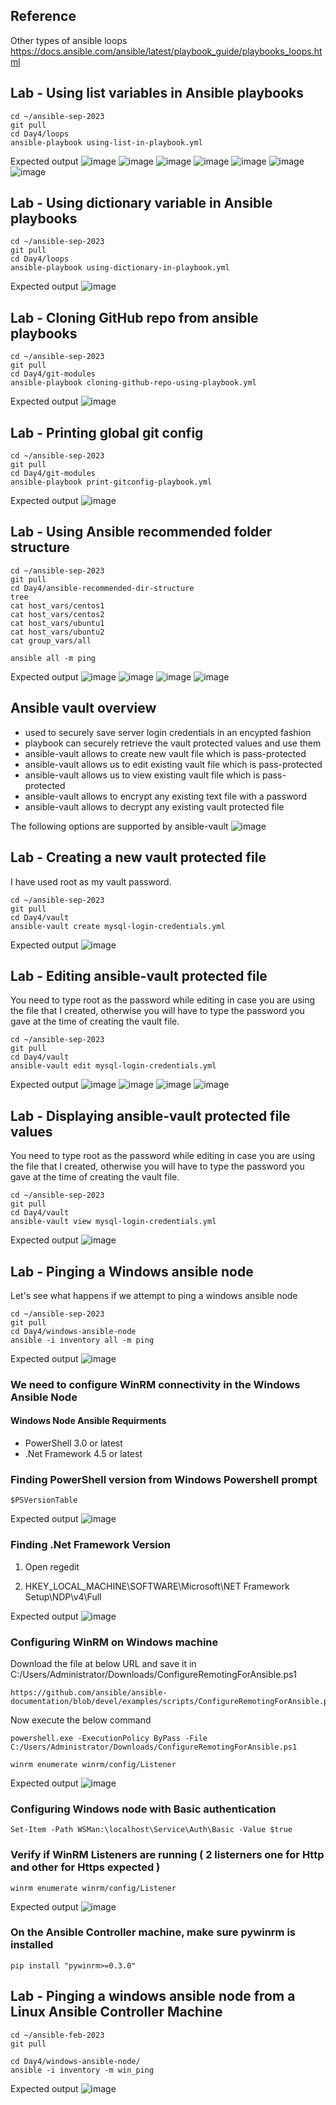 ## Reference 
Other types of ansible loops
https://docs.ansible.com/ansible/latest/playbook_guide/playbooks_loops.html

## Lab - Using list variables in Ansible playbooks
```
cd ~/ansible-sep-2023
git pull
cd Day4/loops
ansible-playbook using-list-in-playbook.yml
```

Expected output
![image](https://github.com/tektutor/ansible-sep-2023/assets/12674043/1db1437c-7d05-4945-bcdc-4138f7cd4aa1)
![image](https://github.com/tektutor/ansible-sep-2023/assets/12674043/fec69a2c-0e8f-4c67-b091-0beb0581f785)
![image](https://github.com/tektutor/ansible-sep-2023/assets/12674043/16d7cadf-5868-47dc-a089-9b716a652d7c)
![image](https://github.com/tektutor/ansible-sep-2023/assets/12674043/c7989d2d-6f46-483b-9675-3c67e552d02f)
![image](https://github.com/tektutor/ansible-sep-2023/assets/12674043/6ef83cca-41eb-4172-b631-e8ee7ecd2ace)
![image](https://github.com/tektutor/ansible-sep-2023/assets/12674043/562b85e7-f655-4f2b-85a3-bde102bf156a)
![image](https://github.com/tektutor/ansible-sep-2023/assets/12674043/74ca4e90-0fb2-410f-a5d8-4a8105812867)

## Lab - Using dictionary variable in Ansible playbooks
```
cd ~/ansible-sep-2023
git pull
cd Day4/loops
ansible-playbook using-dictionary-in-playbook.yml
```

Expected output
![image](https://github.com/tektutor/ansible-sep-2023/assets/12674043/be380369-aa1e-4d11-a715-922d359cb026)

## Lab - Cloning GitHub repo from ansible playbooks
```
cd ~/ansible-sep-2023
git pull
cd Day4/git-modules
ansible-playbook cloning-github-repo-using-playbook.yml
```

Expected output
![image](https://github.com/tektutor/ansible-sep-2023/assets/12674043/092617b4-f406-4c10-bfc6-2246eec74584)

## Lab - Printing global git config 
```
cd ~/ansible-sep-2023
git pull
cd Day4/git-modules
ansible-playbook print-gitconfig-playbook.yml
```

Expected output
![image](https://github.com/tektutor/ansible-sep-2023/assets/12674043/20503239-9815-461d-8774-07663111a1f0)

## Lab - Using Ansible recommended folder structure
```
cd ~/ansible-sep-2023
git pull
cd Day4/ansible-recommended-dir-structure
tree
cat host_vars/centos1
cat host_vars/centos2
cat host_vars/ubuntu1
cat host_vars/ubuntu2
cat group_vars/all

ansible all -m ping
```

Expected output
![image](https://github.com/tektutor/ansible-sep-2023/assets/12674043/bb95a532-70d5-465a-8862-5f0c65d874b8)
![image](https://github.com/tektutor/ansible-sep-2023/assets/12674043/82ca9f9c-a69d-4297-ac1a-d5e66bdc71fa)
![image](https://github.com/tektutor/ansible-sep-2023/assets/12674043/51154927-b605-4dc3-9aad-774a333b345e)
![image](https://github.com/tektutor/ansible-sep-2023/assets/12674043/94d6abea-b2d1-4b9c-a0a3-14cb11dbf68c)


## Ansible vault overview
- used to securely save server login credentials in an encypted fashion
- playbook can securely retrieve the vault protected values and use them
- ansible-vault allows to create new vault file which is pass-protected
- ansible-vault allows us to edit existing vault file which is pass-protected
- ansible-vault allows us to view existing vault file which is pass-protected
- ansible-vault allows to encrypt any existing text file with a password
- ansible-vault allows to decrypt any existing vault protected file

The following options are supported by ansible-vault
![image](https://github.com/tektutor/ansible-sep-2023/assets/12674043/098888ff-4aa7-4748-bbe6-14a00988a32e)

## Lab - Creating a new vault protected file
I have used root as my vault password.
```
cd ~/ansible-sep-2023
git pull
cd Day4/vault
ansible-vault create mysql-login-credentials.yml
```

Expected output
![image](https://github.com/tektutor/ansible-sep-2023/assets/12674043/19b11861-780f-4f97-9074-c30ce937c67c)

## Lab - Editing ansible-vault protected file
You need to type root as the password while editing in case you are using the file that I created, otherwise you will have to type the password you gave at the time of creating the vault file.
```
cd ~/ansible-sep-2023
git pull
cd Day4/vault
ansible-vault edit mysql-login-credentials.yml
```

Expected output
![image](https://github.com/tektutor/ansible-sep-2023/assets/12674043/8a5bd632-16be-4f01-a21b-54c03f984b87)
![image](https://github.com/tektutor/ansible-sep-2023/assets/12674043/49f03fc5-38bc-467d-9f14-e3739432c7e3)
![image](https://github.com/tektutor/ansible-sep-2023/assets/12674043/d5d2ee11-1ecc-4964-bbd0-11444620a430)
![image](https://github.com/tektutor/ansible-sep-2023/assets/12674043/82ed2b39-e294-441a-be8f-ad553644d2db)


## Lab - Displaying ansible-vault protected file values
You need to type root as the password while editing in case you are using the file that I created, otherwise you will have to type the password you gave at the time of creating the vault file.
```
cd ~/ansible-sep-2023
git pull
cd Day4/vault
ansible-vault view mysql-login-credentials.yml
```

Expected output
![image](https://github.com/tektutor/ansible-sep-2023/assets/12674043/e632a610-61e9-4ce4-b6ba-08e78fbdf689)


## Lab - Pinging a Windows ansible node

Let's see what happens if we attempt to ping a windows ansible node
```
cd ~/ansible-sep-2023
git pull
cd Day4/windows-ansible-node
ansible -i inventory all -m ping
```
Expected output
![image](https://github.com/tektutor/ansible-sep-2023/assets/12674043/c80d079b-8ac5-4ace-b88c-7f06dc986e0e)

### We need to configure WinRM connectivity in the Windows Ansible Node

#### Windows Node Ansible Requirments	
- PowerShell 3.0 or latest
- .Net Framework 4.5 or latest

### Finding PowerShell version from Windows Powershell prompt
```
$PSVersionTable
```
Expected output
![image](https://github.com/tektutor/ansible-sep-2023/assets/12674043/a9722c67-f55f-482c-a4f1-1fa4beb95b1b)


### Finding .Net Framework Version

1. Open regedit

2. HKEY_LOCAL_MACHINE\SOFTWARE\Microsoft\NET Framework Setup\NDP\v4\Full

Expected output
![image](https://github.com/tektutor/ansible-sep-2023/assets/12674043/8d97cfef-0cc0-4d81-a303-1d7d1d6ca7ac)


### Configuring WinRM on Windows machine
Download the file at below URL and save it in C:/Users/Administrator/Downloads/ConfigureRemotingForAnsible.ps1
```
https://github.com/ansible/ansible-documentation/blob/devel/examples/scripts/ConfigureRemotingForAnsible.ps1
```

Now execute the below command
```
powershell.exe -ExecutionPolicy ByPass -File C:/Users/Administrator/Downloads/ConfigureRemotingForAnsible.ps1

winrm enumerate winrm/config/Listener
```

Expected output
![image](https://github.com/tektutor/ansible-sep-2023/assets/12674043/08821a8e-2b7b-47d7-8ab9-6b8581781ae1)


### Configuring Windows node with Basic authentication
```
Set-Item -Path WSMan:\localhost\Service\Auth\Basic -Value $true
```

### Verify if WinRM Listeners are running ( 2 listerners one for Http and other for Https expected )
```
winrm enumerate winrm/config/Listener
```

Expected output
![image](https://github.com/tektutor/ansible-sep-2023/assets/12674043/23e5d406-e105-4c12-8786-215df8af72a1)


### On the Ansible Controller machine, make sure pywinrm is installed
```
pip install "pywinrm>=0.3.0"
```

## Lab - Pinging a windows ansible node from a Linux Ansible Controller Machine
```
cd ~/ansible-feb-2023
git pull

cd Day4/windows-ansible-node/
ansible -i inventory -m win_ping
```

Expected output
![image](https://github.com/tektutor/ansible-sep-2023/assets/12674043/14e211ce-2403-4e72-80ca-25ff2c2908ff)
